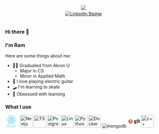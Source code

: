 <div id="header" align="center">
  <img src="https://media.tenor.com/CeDk6XdCgOUAAAAi/develop-web.gif"/>
<div id="badges">
  <a href="https://linkedin.com/in/ram-poudel">
    <img src="https://img.shields.io/badge/LinkedIn-blue?style=for-the-badge&logo=linkedin&logoColor=white" alt="LinkedIn Badge"/>
  </a>
</div>
  <img src="https://komarev.com/ghpvc/?username=MrRamPoudel&style=flat-square&color=green" alt=""/>
</div>


### Hi there 👋

### I'm Ram

Here are some things about me:
- 👨‍🎓 Graduated from Akron U
  - Major in CS
  - Minor in Applied Math
- 🎸 I love playing electric guitar
- 🛹 I'm learning to skate
- 📗 Obsessed with learning

### What I use

<div>
  <img src="https://github.com/devicons/devicon/blob/master/icons/react/react-original-wordmark.svg" title="React" alt="React" width="40" height="40"/>&nbsp;
  <img src="https://cdn.jsdelivr.net/gh/devicons/devicon/icons/nextjs/nextjs-original.svg" title="Nextjs" **alt="Nextjs" width="40" height="40"/>
  <img src="https://cdn.jsdelivr.net/gh/devicons/devicon/icons/typescript/typescript-original.svg" title="TS" **alt="TS" width="40" height="40"/>
  <img src="https://cdn.jsdelivr.net/gh/devicons/devicon/icons/postgresql/postgresql-plain.svg" title="Postgres" **alt="Postgres" width="40" height="40"/>
  <img src="https://cdn.jsdelivr.net/gh/devicons/devicon/icons/linux/linux-original.svg" title="Linux" **alt="Linux" width="40" height="40"/>
  <img src="https://cdn.jsdelivr.net/gh/devicons/devicon/icons/python/python-original.svg"  title="Python" **alt="Python" width="40" height="40"/>
  <img src="https://cdn.jsdelivr.net/gh/devicons/devicon/icons/docker/docker-plain-wordmark.svg" title="Docker" **alt="Docker" width="40" height="40" />
  <img src="https://cdn.jsdelivr.net/gh/devicons/devicon/icons/mongodb/mongodb-original.svg" title="mongodb" **alt="mongodb" width="40" />
  <img src="https://github.com/devicons/devicon/blob/master/icons/git/git-original-wordmark.svg" title="Git" **alt="Git" width="40" height="40"/>
<img src ="https://cdn.jsdelivr.net/gh/devicons/devicon/icons/cplusplus/cplusplus-original.svg" title="c++" **alt="c++" width ="40" height = "40" /> 
  
</div>
